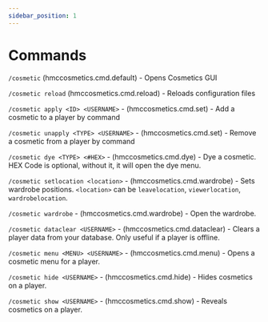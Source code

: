 ```yaml
---
sidebar_position: 1
---
```


# Commands

`/cosmetic` (hmccosmetics.cmd.default) - Opens Cosmetics GUI

`/cosmetic reload` (hmccosmetics.cmd.reload) - Reloads configuration files

`/cosmetic apply <ID> <USERNAME>` - (hmccosmetics.cmd.set) - Add a cosmetic to a player by command

`/cosmetic unapply <TYPE> <USERNAME>` - (hmccosmetics.cmd.set) - Remove a cosmetic from a player by command

`/cosmetic dye <TYPE> <#HEX>` - (hmccosmetics.cmd.dye) - Dye a cosmetic. HEX Code is optional, without it, it will open the dye menu.

`/cosmetic setlocation <location>` - (hmccosmetics.cmd.wardrobe) - Sets wardrobe positions. `<location>` can be `leavelocation`, `viewerlocation`, `wardrobelocation`. 

`/cosmetic wardrobe` - (hmccosmetics.cmd.wardrobe) - Open the wardrobe.

`/cosmetic dataclear <USERNAME>` - (hmccosmetics.cmd.dataclear) - Clears a player data from your database. Only useful if a player is offline.

`/cosmetic menu <MENU> <USERNAME>` - (hmccosmetics.cmd.menu) - Opens a cosmetic menu for a player. 

`/cosmetic hide <USERNAME>` - (hmccosmetics.cmd.hide) - Hides cosmetics on a player.

`/cosmetic show <USERNAME>` - (hmccosmetics.cmd.show) - Reveals cosmetics on a player.
